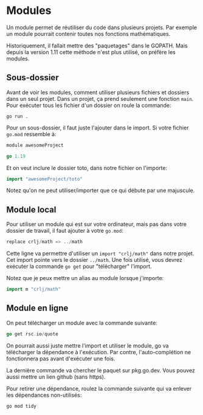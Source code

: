 # Modules

Un module permet de réutiliser du code dans plusieurs projets. Par exemple un module pourrait contenir toutes nos fonctions mathématiques.

Historiquement, il fallait mettre des "paquetages" dans le GOPATH. Mais depuis la version 1.11 cette méthode n'est plus utilisé, on préfère les modules.

## Sous-dossier

Avant de voir les modules, comment utiliser plusieurs fichiers et dossiers dans un seul projet. Dans un projet, ça prend seulement une fonction `main`. Pour exécuter tous les fichier d'un dossier on roule la commande:

```
go run .
```

Pour un sous-dossier, il faut juste l'ajouter dans le import. Si votre fichier `go.mod` ressemble à:

```go
module awesomeProject

go 1.19
```

Et on veut inclure le dossier toto, dans notre fichier on l'importe:

```go
import "awesomeProject/toto"
```

Notez qu'on ne peut utiliser/importer que ce qui débute par une majuscule.

## Module local

Pour utiliser un module qui est sur votre ordinateur, mais pas dans votre dossier de travail, il faut ajouter à votre `go.mod`:

```go
replace crlj/math => ../math
```

Cette ligne va permettre d'utiliser un `import "crlj/math"` dans notre projet. Cet import pointe vers le dossier `../math`. Une fois utilisé, vous devrez exécuter la commande `go get` pour "télécharger" l'import.

Notez que je peux mettre un alias au module lorsque j'importe:

```go
import m "crlj/math"
```

## Module en ligne

On peut télécharger un module avec la commande suivante:

```go
go get rsc.io/quote
```

On pourrait aussi juste mettre l'import et utiliser le module, go va télécharger la dépendance à l'exécution. Par contre, l'auto-complétion ne fonctionnera pas avant d'exécuter une fois.

La dernière commande va chercher le paquet sur pkg.go.dev. Vous pouvez aussi mettre un lien github (sans https).

Pour retirer une dépendance, roulez la commande suivante qui va enlever les dépendances non-utilisés:

```
go mod tidy
```